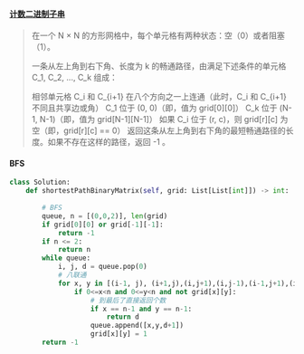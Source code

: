 #### [计数二进制子串](https://leetcode-cn.com/problems/count-binary-substrings/)

> 在一个 N × N 的方形网格中，每个单元格有两种状态：空（0）或者阻塞（1）。
>
> 一条从左上角到右下角、长度为 k 的畅通路径，由满足下述条件的单元格 C_1, C_2, ..., C_k 组成：
>
> 相邻单元格 C_i 和 C_{i+1} 在八个方向之一上连通（此时，C_i 和 C_{i+1} 不同且共享边或角）
> C_1 位于 (0, 0)（即，值为 grid[0][0]）
> C_k 位于 (N-1, N-1)（即，值为 grid[N-1][N-1]）
> 如果 C_i 位于 (r, c)，则 grid[r][c] 为空（即，grid[r][c] == 0）
> 返回这条从左上角到右下角的最短畅通路径的长度。如果不存在这样的路径，返回 -1 。

#### BFS

```python
class Solution:
    def shortestPathBinaryMatrix(self, grid: List[List[int]]) -> int:
        
        # BFS
        queue, n = [(0,0,2)], len(grid)
        if grid[0][0] or grid[-1][-1]:
            return -1
        if n <= 2:
            return n
        while queue:
            i, j, d = queue.pop(0)
            # 八联通
            for x, y in [(i-1, j), (i+1,j),(i,j+1),(i,j-1),(i-1,j+1),(i+1, j+1), (i-1, j-1), (i+1, j-1)]:
                if 0<=x<n and 0<=y<n and not grid[x][y]:
                  	# 到最后了直接返回个数
                    if x == n-1 and y == n-1:
                        return d
                    queue.append([x,y,d+1])
                    grid[x][y] = 1
        return -1
```

